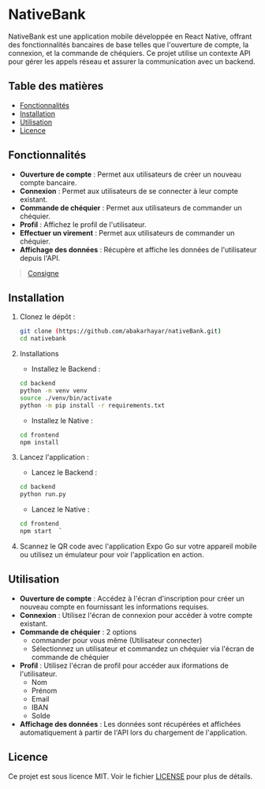 # NativeBank

NativeBank est une application mobile développée en React Native, offrant des fonctionnalités bancaires de base telles que l'ouverture de compte, la connexion, et la commande de chéquiers. Ce projet utilise un contexte API pour gérer les appels réseau et assurer la communication avec un backend.

## Table des matières

- [Fonctionnalités](#fonctionnalités)
- [Installation](#installation)
- [Utilisation](#utilisation)
- [Licence](#licence)

## Fonctionnalités

- **Ouverture de compte** : Permet aux utilisateurs de créer un nouveau compte bancaire.
- **Connexion** : Permet aux utilisateurs de se connecter à leur compte existant.
- **Commande de chéquier** : Permet aux utilisateurs de commander un chéquier.
-  **Profil** : Affichez le profil de l'utilisateur.
- **Effectuer un virement** : Permet aux utilisateurs de commander un chéquier.
- **Affichage des données** : Récupère et affiche les données de l'utilisateur depuis l'API.

>  [Consigne](https://github.com/abakarhayar/nativeBank/blob/main/rapport/Consigne%20pour%20r%C3%A9aliser%20le%20front%20de%20l'application%20en%20React%20Native.pdf)

## Installation

1. Clonez le dépôt :

   ```sh
   git clone (https://github.com/abakarhayar/nativeBank.git)
   cd nativebank
   ```

2. Installations
   - Installez le Backend :

   ```sh
   cd backend
   python -m venv venv
   source ./venv/bin/activate
   python -m pip install -r requirements.txt
   
   ```
     - Installez le Native :

   ```sh
   cd frontend
   npm install
   ```

4. Lancez l'application :
     - Lancez le Backend :

   ```sh
   cd backend
   python run.py
   
   ```
     - Lancez le Native :

   ```sh
   cd frontend
   npm start  `

6. Scannez le QR code avec l'application Expo Go sur votre appareil mobile ou utilisez un émulateur pour voir l'application en action.

## Utilisation

- **Ouverture de compte** : Accédez à l'écran d'inscription pour créer un nouveau compte en fournissant les informations requises.
- **Connexion** : Utilisez l'écran de connexion pour accéder à votre compte existant.
- **Commande de chéquier** : 2 options
    - commander pour vous même (Utilisateur connecter)
   - Sélectionnez un utilisateur et commandez un chéquier via l'écran de commande de chéquier
- **Profil** : Utilisez l'écran de profil pour accéder aux iformations de l'utilisateur.
  - Nom
  - Prénom
  - Email
  - IBAN
  - Solde
- **Affichage des données** : Les données sont récupérées et affichées automatiquement à partir de l'API lors du chargement de l'application.
## Licence

Ce projet est sous licence MIT. Voir le fichier [LICENSE](LICENSE) pour plus de détails.
